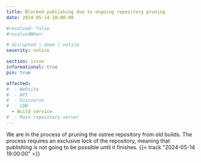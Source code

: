 ```yaml
---
title: Blocked publishing due to ongoing repository pruning
date: 2024-05-14 10:00:00

#resolved: false
#resolvedWhen: 

# disrupted | down | notice
severity: notice

section: issue
informational: true
pin: true

affected:
#  - Website
#  - API
#  - Discourse
#  - CDN
  - Build service
#  - Main repository server
---
```


<!-- **Resolved*:** resolution message {{< track "2022-08-30 21:38:00" >}} -->

<!-- **Monitoring:** update after mitigation is in place {{< track "2022-08-30 21:38:00" >}} -->

We are in the process of pruning the ostree repository from old builds. The
process requires an exclusive lock of the repository, meaning that publishing
is not going to be possible until it finishes. {{< track "2024-05-14 19:00:00" >}}
